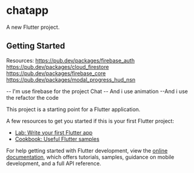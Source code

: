 # chatapp

A new Flutter project.

## Getting Started

Resources:
https://pub.dev/packages/firebase_auth
https://pub.dev/packages/cloud_firestore
https://pub.dev/packages/firebase_core
https://pub.dev/packages/modal_progress_hud_nsn

-- I'm use firebase for the project Chat
-- And i use animation 
--And i use the refactor the code

This project is a starting point for a Flutter application.

A few resources to get you started if this is your first Flutter project:

- [Lab: Write your first Flutter app](https://docs.flutter.dev/get-started/codelab)
- [Cookbook: Useful Flutter samples](https://docs.flutter.dev/cookbook)

For help getting started with Flutter development, view the
[online documentation](https://docs.flutter.dev/), which offers tutorials,
samples, guidance on mobile development, and a full API reference.
